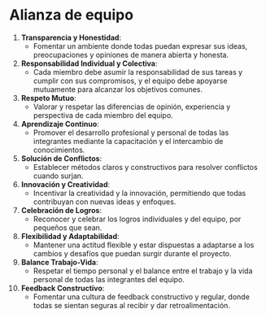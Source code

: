 # Alianza de equipo

1. **Transparencia y Honestidad**:
   - Fomentar un ambiente donde todas puedan expresar sus ideas, preocupaciones y opiniones de manera abierta y honesta.
2. **Responsabilidad Individual y Colectiva**:
   - Cada miembro debe asumir la responsabilidad de sus tareas y cumplir con sus compromisos, y el equipo debe apoyarse mutuamente para alcanzar los objetivos comunes.
3. **Respeto Mutuo**:
   - Valorar y respetar las diferencias de opinión, experiencia y perspectiva de cada miembro del equipo.
4. **Aprendizaje Continuo**:
   - Promover el desarrollo profesional y personal de todas las integrantes mediante la capacitación y el intercambio de conocimientos.
5. **Solución de Conflictos**:
   - Establecer métodos claros y constructivos para resolver conflictos cuando surjan.
6. **Innovación y Creatividad**:
   - Incentivar la creatividad y la innovación, permitiendo que todas contribuyan con nuevas ideas y enfoques.
7. **Celebración de Logros**:
   - Reconocer y celebrar los logros individuales y del equipo, por pequeños que sean.
8. **Flexibilidad y Adaptabilidad**:
   - Mantener una actitud flexible y estar dispuestas a adaptarse a los cambios y desafíos que puedan surgir durante el proyecto.
9. **Balance Trabajo-Vida**:
   - Respetar el tiempo personal y el balance entre el trabajo y la vida personal de todas las integrantes del equipo.
10. **Feedback Constructivo**:
    - Fomentar una cultura de feedback constructivo y regular, donde todas se sientan seguras al recibir y dar retroalimentación.